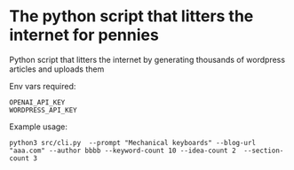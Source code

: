 # The python script that litters the internet for pennies

Python script that litters the internet by generating thousands of wordpress articles and uploads them

Env vars required:

```
OPENAI_API_KEY
WORDPRESS_API_KEY
```

Example usage:

```
python3 src/cli.py  --prompt "Mechanical keyboards" --blog-url "aaa.com" --author bbbb --keyword-count 10 --idea-count 2  --section-count 3
```
